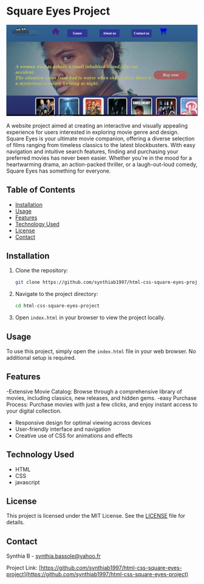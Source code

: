 # Square Eyes Project

![Square Eyes Project Screenshot](/assets/images/Screenshot%202024-06-06%20at%2022.18.23.png)

A website project aimed at creating an interactive and visually appealing experience for users interested in exploring movie genre and design. 
Square Eyes is your ultimate movie companion, offering a diverse selection of films ranging from timeless classics to the latest blockbusters. With easy navigation and intuitive search features, finding and purchasing your preferred movies has never been easier. Whether you're in the mood for a heartwarming drama, an action-packed thriller, or a laugh-out-loud comedy, Square Eyes has something for everyone.

## Table of Contents

- [Installation](#installation)
- [Usage](#usage)
- [Features](#features)
- [Technology Used](#technology-used)
- [License](#license)
- [Contact](#contact)

## Installation

1. Clone the repository:
    ```bash
    git clone https://github.com/synthiab1997/html-css-square-eyes-project.git
    ```
2. Navigate to the project directory:
    ```bash
    cd html-css-square-eyes-project
    ```
3. Open `index.html` in your browser to view the project locally.

## Usage

To use this project, simply open the `index.html` file in your web browser. No additional setup is required.

## Features

-Extensive Movie Catalog: Browse through a comprehensive library of movies, including classics, new releases, and hidden gems.
-easy Purchase Process: Purchase movies with just a few clicks, and enjoy instant access to your digital collection.
- Responsive design for optimal viewing across devices
- User-friendly interface and navigation
- Creative use of CSS for animations and effects

## Technology Used

- HTML
- CSS
- javascript

## License

This project is licensed under the MIT License. See the [LICENSE](LICENSE) file for details.

## Contact

Synthia B - [synthia.bassole@yahoo.fr](mailto:synthia.bassole@yahoo.fr)

Project Link: [https://github.com/synthiab1997/html-css-square-eyes-project](https://github.com/synthiab1997/html-css-square-eyes-project)
